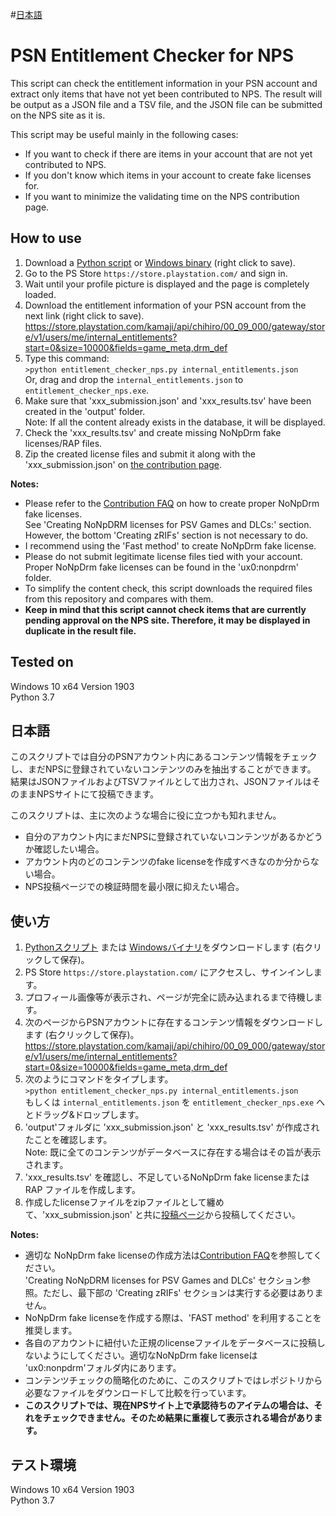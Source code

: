 \#[日本語](https://github.com/1jtp8sobiu/entitlement_checker_nps#%E6%97%A5%E6%9C%AC%E8%AA%9E)

# PSN Entitlement Checker for NPS
This script can check the entitlement information in your PSN account and extract only items that have not yet been contributed to NPS.
The result will be output as a JSON file and a TSV file, and the JSON file can be submitted on the NPS site as it is.  
  
This script may be useful mainly in the following cases:
- If you want to check if there are items in your account that are not yet contributed to NPS.
- If you don't know which items in your account to create fake licenses for.
- If you want to minimize the validating time on the NPS contribution page.

## How to use
1. Download a [Python script](https://raw.githubusercontent.com/1jtp8sobiu/entitlement_checker_nps/master/entitlement_checker_nps.py) or [Windows binary](https://raw.githubusercontent.com/1jtp8sobiu/entitlement_checker_nps/master/entitlement_checker_nps.exe) (right click to save).
2. Go to the PS Store `https://store.playstation.com/` and sign in.
3. Wait until your profile picture is displayed and the page is completely loaded.
4. Download the entitlement information of your PSN account from the next link (right click to save).  
https://store.playstation.com/kamaji/api/chihiro/00_09_000/gateway/store/v1/users/me/internal_entitlements?start=0&size=10000&fields=game_meta,drm_def
5. Type this command:  
`>python entitlement_checker_nps.py internal_entitlements.json`  
Or, drag and drop the `internal_entitlements.json` to `entitlement_checker_nps.exe`.
6. Make sure that 'xxx_submission.json' and 'xxx_results.tsv' have been created in the 'output' folder.  
Note: If all the content already exists in the database, it will be displayed.
7. Check the 'xxx_results.tsv' and create missing NoNpDrm fake licenses/RAP files.
8. Zip the created license files and submit it along with the 'xxx_submission.json' on [the contribution page](https://nopaystation.com/contribute/batch).

**Notes:**
- Please refer to the [Contribution FAQ](https://nopaystation.com/faq) on how to create proper NoNpDrm fake licenses.  
See 'Creating NoNpDRM licenses for PSV Games and DLCs:' section. However, the bottom 'Creating zRIFs' section is not necessary to do.
- I recommend using the 'Fast method' to create NoNpDrm fake license.
- Please do not submit legitimate license files tied with your account. Proper NoNpDrm fake licenses can be found in the 'ux0:nonpdrm' folder.
- To simplify the content check, this script downloads the required files from this repository and compares with them.
- **Keep in mind that this script cannot check items that are currently pending approval on the NPS site. Therefore, it may be displayed in duplicate in the result file.**

## Tested on
Windows 10 x64 Version 1903  
Python 3.7

## 日本語
このスクリプトでは自分のPSNアカウント内にあるコンテンツ情報をチェックし、まだNPSに登録されていないコンテンツのみを抽出することができます。
結果はJSONファイルおよびTSVファイルとして出力され、JSONファイルはそのままNPSサイトにて投稿できます。

このスクリプトは、主に次のような場合に役に立つかも知れません。
- 自分のアカウント内にまだNPSに登録されていないコンテンツがあるかどうか確認したい場合。
- アカウント内のどのコンテンツのfake licenseを作成すべきなのか分からない場合。
- NPS投稿ページでの検証時間を最小限に抑えたい場合。

## 使い方
1. [Pythonスクリプト](https://raw.githubusercontent.com/1jtp8sobiu/entitlement_checker_nps/master/entitlement_checker_nps.py) または [Windowsバイナリ](https://raw.githubusercontent.com/1jtp8sobiu/entitlement_checker_nps/master/entitlement_checker_nps.exe)をダウンロードします (右クリックして保存)。
2. PS Store `https://store.playstation.com/` にアクセスし、サインインします。
3. プロフィール画像等が表示され、ページが完全に読み込まれるまで待機します。
4. 次のページからPSNアカウントに存在するコンテンツ情報をダウンロードします (右クリックして保存)。  
https://store.playstation.com/kamaji/api/chihiro/00_09_000/gateway/store/v1/users/me/internal_entitlements?start=0&size=10000&fields=game_meta,drm_def
5. 次のようにコマンドをタイプします。  
`>python entitlement_checker_nps.py internal_entitlements.json`  
もしくは `internal_entitlements.json` を `entitlement_checker_nps.exe` へとドラッグ&ドロップします。
6. 'output'フォルダに 'xxx_submission.json' と 'xxx_results.tsv' が作成されたことを確認します。  
Note: 既に全てのコンテンツがデータベースに存在する場合はその旨が表示されます。
7. 'xxx_results.tsv' を確認し、不足しているNoNpDrm fake licenseまたはRAP ファイルを作成します。
8. 作成したlicenseファイルをzipファイルとして纏めて、'xxx_submission.json' と共に[投稿ページ](https://nopaystation.com/contribute/batch)から投稿してください。

**Notes:**
- 適切な NoNpDrm fake licenseの作成方法は[Contribution FAQ](https://nopaystation.com/faq)を参照してください。  
'Creating NoNpDRM licenses for PSV Games and DLCs' セクション参照。ただし、最下部の 'Creating zRIFs' セクションは実行する必要はありません。
- NoNpDrm fake licenseを作成する際は、'FAST method' を利用することを推奨します。
- 各自のアカウントに紐付いた正規のlicenseファイルをデータベースに投稿しないようにしてください。適切なNoNpDrm fake licenseは 'ux0:nonpdrm'フォルダ内にあります。
- コンテンツチェックの簡略化のために、このスクリプトではレポジトリから必要なファイルをダウンロードして比較を行っています。
- **このスクリプトでは、現在NPSサイト上で承認待ちのアイテムの場合は、それをチェックできません。そのため結果に重複して表示される場合があります。**

## テスト環境
Windows 10 x64 Version 1903  
Python 3.7
